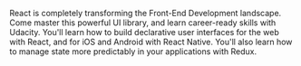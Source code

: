 React is completely transforming the Front-End Development landscape. Come master this powerful UI library, and learn career-ready skills with Udacity. You'll learn how to build declarative user interfaces for the web with React, and for iOS and Android with React Native. You'll also learn how to manage state more predictably in your applications with Redux.
